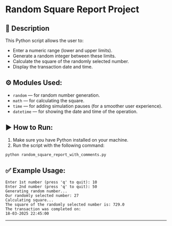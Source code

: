 # Random Square Report Project

## 📜 Description
This Python script allows the user to:
- Enter a numeric range (lower and upper limits).
- Generate a random integer between these limits.
- Calculate the square of the randomly selected number.
- Display the transaction date and time.

## ⚙️ Modules Used:
- `random` — for random number generation.
- `math` — for calculating the square.
- `time` — for adding simulation pauses (for a smoother user experience).
- `datetime` — for showing the date and time of the operation.

## ▶️ How to Run:
1. Make sure you have Python installed on your machine.
2. Run the script with the following command:

```bash
python random_square_report_with_comments.py
```

## ✅ Example Usage:

```
Enter 1st number (press 'q' to quit): 10
Enter 2nd number (press 'q' to quit): 50
Generating random number...
Our randomly selected number: 27
Calculating square...
The square of the randomly selected number is: 729.0
The transaction was completed on:
18-03-2025 22:45:00
```

---